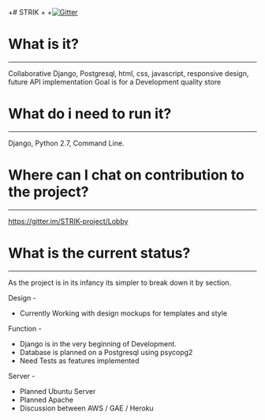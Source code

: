 
 +# STRIK
 +
 +[![Gitter](https://badges.gitter.im/STRIK-project/Lobby.svg)](https://gitter.im/STRIK-project/Lobby?utm_source=badge&utm_medium=badge&utm_campaign=pr-badge&utm_content=badge)

# What is it?
--------------
Collaborative Django, Postgresql, html, css, javascript, responsive design, future API implementation
Goal is for a Development quality store 

# What do i need to run it?
--------------
Django, Python 2.7, Command Line.

# Where can I chat on contribution to the project?
--------------
https://gitter.im/STRIK-project/Lobby

# What is the current status?
--------------
As the project is in its infancy its simpler to break down it by section.

Design - 
  - Currently Working with design mockups for templates and style

Function - 
  - Django is in the very beginning of Development.
  - Database is planned on a Postgresql using psycopg2
  - Need Tests as features implemented

Server -
  - Planned Ubuntu Server
  - Planned Apache
  - Discussion between AWS / GAE / Heroku

